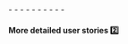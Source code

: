 <panel type="seamless">
  <span slot="header"> - - - - - - - - - -

#### More detailed user stories :two: 

<tip-box type="success">
  <include src="./Outcomes.md" />
</tip-box>

  </span>
  <include src="./index.md#main"/>
</panel>
